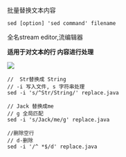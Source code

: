 批量替换文本内容

```
sed [option] 'sed command' filename
```

全名stream editor,流编辑器

**适用于对文本的行 内容进行处理**

![](https://youpaiyun.zongqilive.cn/image/006tNc79ly1g4a09mgmldj31fy0d40wa.jpg)



```shell
//  Str替换成 String
// -i 写入文件, s 字符串处理
sed -i 's/^Str/String/' replace.java

// Jack 替换成me  
// g 全局匹配
sed -i 's/Jack/me/g' replace.java

//删除空行
// d-删除
sed -i '/^ *$/d' replace.java
```















